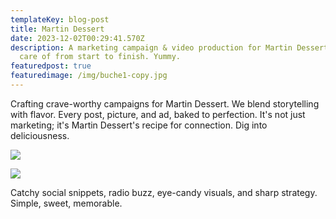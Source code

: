 ```yaml
---
templateKey: blog-post
title: Martin Dessert
date: 2023-12-02T00:29:41.570Z
description: A marketing campaign & video production for Martin Dessert I took
  care of from start to finish. Yummy.
featuredpost: true
featuredimage: /img/buche1-copy.jpg
---
```

Crafting crave-worthy campaigns for Martin Dessert. We blend storytelling with flavor. Every post, picture, and ad, baked to perfection. It's not just marketing; it's Martin Dessert's recipe for connection. Dig into deliciousness.

![](/img/4.jpg)

![](/img/3.jpg)

Catchy social snippets, radio buzz, eye-candy visuals, and sharp strategy. Simple, sweet, memorable.